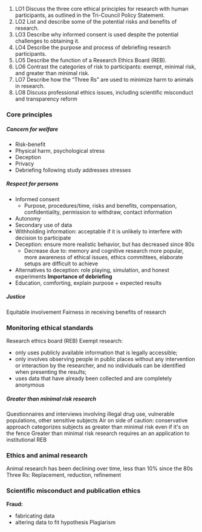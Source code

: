 1. LO1 Discuss the three core ethical principles for research with human participants, as outlined in the Tri-Council Policy Statement. 
2. LO2 List and describe some of the potential risks and benefits of research. 
3. LO3 Describe why informed consent is used despite the potential challenges to obtaining it. 
4. LO4 Describe the purpose and process of debriefing research participants. 
5. LO5 Describe the function of a Research Ethics Board (REB). 
6. LO6 Contrast the categories of risk to participants: exempt, minimal risk, and greater than minimal risk. 
7. LO7 Describe how the “Three Rs” are used to minimize harm to animals in research. 
8. LO8 Discuss professional ethics issues, including scientific misconduct and transparency reform

### Core principles
##### Concern for welfare
- Risk-benefit 
- Physical harm, psychological stress
- Deception
- Privacy
- Debriefing following study addresses stresses
##### Respect for persons
- Informed consent
	- Purpose, procedures/time, risks and benefits, compensation, confidentiality, permission to withdraw, contact information
- Autonomy
- Secondary use of data
- Withholding information: acceptable if it is unlikely to interfere with decision to participate
- Deception: ensure more realistic behavior, but has decreased since 80s
	- Decrease due to: memory and cognitive research more popular, more awareness of ethical issues, ethics committees, elaborate setups are difficult to achieve
- Alternatives to deception: role playing, simulation, and honest experiments
**Importance of debriefing**
- Education, comforting, explain purpose + expected results
##### Justice
Equitable involvement
Fairness in receiving benefits of research


### Monitoring ethical standards
Research ethics board (REB)
Exempt research: 
- only uses publicly available information that is legally accessible; 
- only involves observing people in public places without any intervention or interaction by the researcher, and no individuals can be identified when presenting the results; 
- uses data that have already been collected and are completely anonymous


##### Greater than minimal risk research
Questionnaires and interviews involving illegal drug use, vulnerable populations, other sensitive subjects
Air on side of caution: conservative approach categorizes subjects as greater than minimal risk even if it's on the fence
Greater than minimal risk research requires an an application to institutional REB

### Ethics and animal research
Animal research has been declining over time, less than 10% since the 80s
Three Rs: Replacement, reduction, refinement
### Scientific misconduct and publication ethics
**Fraud:**
- fabricating data
- altering data to fit hypothesis
Plagiarism 

